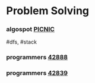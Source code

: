 # Problem Solving
### algospot [PICNIC](https://algospot.com/judge/problem/read/PICNIC)
\#dfs, \#stack


### programmers [42888](https://programmers.co.kr/learn/courses/30/lessons/42888#)


### programmers [42839](https://programmers.co.kr/learn/courses/30/lessons/42888#)
